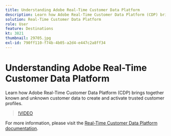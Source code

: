 ```yaml
---
title: Understanding Adobe Real-Time Customer Data Platform
description: Learn how Adobe Real-Time Customer Data Platform (CDP) brings together known and unknown customer data to create and activate trusted customer profiles.
solution: Real-Time Customer Data Platform
role: User
feature: Destinations
kt: 3821
thumbnail: 29705.jpg
exl-id: 790ff110-f74b-4b05-a2d4-e447c2a8ff34
---
```

# Understanding Adobe Real-Time Customer Data Platform

Learn how Adobe Real-Time Customer Data Platform (CDP) brings together known and unknown customer data to create and activate trusted customer profiles.

>[!VIDEO](https://video.tv.adobe.com/v/29705?quality=12&learn=on)

For  more information, please visit the [Real-Time Customer Data Platform documentation](https://experienceleague.adobe.com/docs/experience-platform/rtcdp/overview.html).
